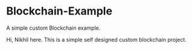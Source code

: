 # Blockchain-Example
A simple custom Blockchain example.

Hi, Nikhil here.
This is a simple self designed custom blockchain project.
